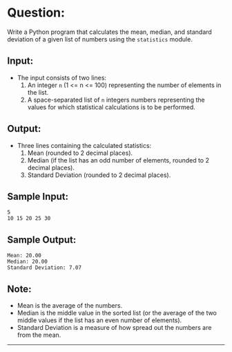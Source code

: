 # **Question:**
Write a Python program that calculates the mean, median, and standard deviation of a given list of numbers using the `statistics` module.

## **Input:**
- The input consists of two lines:
  1. An integer `n` (1 <= n <= 100) representing the number of elements in the list.
  2. A space-separated list of `n` integers numbers representing the values for which statistical calculations is to be performed.

## **Output:**
- Three lines containing the calculated statistics:
  1. Mean (rounded to 2 decimal places).
  2. Median (if the list has an odd number of elements, rounded to 2 decimal places).
  3. Standard Deviation (rounded to 2 decimal places).

## **Sample Input:**
```
5
10 15 20 25 30
```

## **Sample Output:**
```
Mean: 20.00
Median: 20.00
Standard Deviation: 7.07
```

## **Note:**
- Mean is the average of the numbers.
- Median is the middle value in the sorted list (or the average of the two middle values if the list has an even number of elements).
- Standard Deviation is a measure of how spread out the numbers are from the mean.

---
